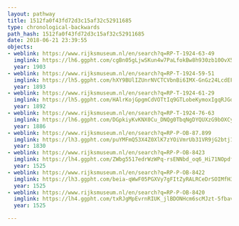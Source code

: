 ```yaml
---
layout: pathway
title: 1512fa0f43fd72d3c15af32c52911685
type: chronological-backwards
path_hash: 1512fa0f43fd72d3c15af32c52911685
date: 2018-06-21 23:39:55
objects:
- weblink: https://www.rijksmuseum.nl/en/search?q=RP-T-1924-63-49
  imglink: https://lh6.ggpht.com/cgBn05gLjwSKun4w7PaLfokBw8h930zb10OvX5SNKWRRG51y8eqih-tijua-ex1786ZhrhKbnYfc04xf_hYi5QDj5yM=s200
  year: 1903
- weblink: https://www.rijksmuseum.nl/en/search?q=RP-T-1924-59-51
  imglink: https://lh5.ggpht.com/hXY9BUlIZUnrNVCTCVbnBi6IMX-GnGz24LcdEFFQ7gKxFe97InT-y1EFeZd22q8JBGJA0Mcq9h-dMKqqsbeFjczEOKSb=s200
  year: 1893
- weblink: https://www.rijksmuseum.nl/en/search?q=RP-T-1924-61-29
  imglink: https://lh5.ggpht.com/HAlrKojGpgmCdVOTtIq9GTLobeKymoxIgqRJGdtwwqsInkxpJQNWyC1Ctdeg_b2syc_UrMTi9t-roNAmxiofodxFirEp=s200
  year: 1892
- weblink: https://www.rijksmuseum.nl/en/search?q=RP-T-1924-76-63
  imglink: https://lh6.ggpht.com/DGpkiyKvKNX0Cu_DNQg0TbqNgDYQUXzG9bOXCyfZ9PL0FUhbAotY7zZsR5Gzg3DBxdWgQbNGX9HCMfwZTknSuAnDuO4=s200
  year: 1886
- weblink: https://www.rijksmuseum.nl/en/search?q=RP-P-OB-87.899
  imglink: https://lh3.ggpht.com/puYMFmQ53X4Z0XlK7zYOiVmrUb31VR9jG2btj1SSUOph8ugtYTtMm4765Px02T-hmOPcMb1OyxkL51Ue00au76Kv4JEE=s200
  year: 1830
- weblink: https://www.rijksmuseum.nl/en/search?q=RP-P-OB-8423
  imglink: https://lh4.ggpht.com/ZWbg5517edrWzWPq-rsENNbd_oq6_Hi71NOpdfuFCIn9HOwnOObepgmohlEIImol9z4bAqO1Eem4bSv8SshwALqViBA=s200
  year: 1525
- weblink: https://www.rijksmuseum.nl/en/search?q=RP-P-OB-8422
  imglink: https://lh3.ggpht.com/beia-qWwF05PGXVy7gFItZyRALRCeDrSOIMfH3qFjlYsb7PBswtCdg3z9_XE_wV94Uawl2lh-dtEhyniXvB7DzfH_2E=s200
  year: 1525
- weblink: https://www.rijksmuseum.nl/en/search?q=RP-P-OB-8420
  imglink: https://lh4.ggpht.com/txRJgMpEvrnRIUK_jlBDONHcm6scMJzt-5fbav3OXYg92E2lLX2B5mh88LMAbtaLd6YhRI5uhXsLKT-caGWnLZXL6FU=s200
  year: 1525

---
```

